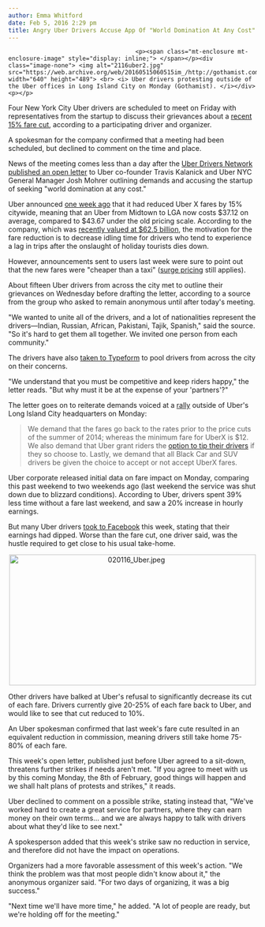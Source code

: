 ```yaml
---
author: Emma Whitford
date: Feb 5, 2016 2:29 pm
title: Angry Uber Drivers Accuse App Of "World Domination At Any Cost"
---
```


	
										<p><span class="mt-enclosure mt-enclosure-image" style="display: inline;"> </span></p><div class="image-none"> <img alt="2116uber2.jpg" src="https://web.archive.org/web/20160515060515im_/http://gothamist.com/attachments/nyc_ewhitford/2116uber2.jpg" width="640" height="489"> <br> <i> Uber drivers protesting outside of the Uber offices in Long Island City on Monday (Gothamist). </i></div> <p></p>

<p>Four New York City Uber drivers are scheduled to meet on Friday with representatives from the startup to discuss their grievances about a <a href="https://web.archive.org/web/20160515060515/http://gothamist.com/2016/01/29/uber_nyc_cheaper.php">recent 15% fare cut</a>, according to a participating driver and organizer.</p>

<p>A spokesman for the company confirmed that a meeting had been scheduled, but declined to comment on the time and place. </p>

<p>News of the meeting comes less than a day after the <a href="https://web.archive.org/web/20160515060515/https://www.facebook.com/uberdriversnetwork/">Uber Drivers Network</a> <a href="https://web.archive.org/web/20160515060515/https://medium.com/@Uberdriversnetwork/open-letter-to-uber-travis-josh-mohrer-uber-s-investors-and-employees-63a3b8200056#.1jc37xn1t">published an open letter</a> to Uber co-founder Travis Kalanick and Uber NYC General Manager Josh Mohrer outlining demands and accusing the startup of seeking &quot;world domination at any cost.&quot; </p>

<p>Uber announced <a href="https://web.archive.org/web/20160515060515/http://gothamist.com/2016/01/29/uber_nyc_cheaper.php">one week ago</a> that it had reduced Uber X fares by 15% citywide, meaning that an Uber from Midtown to LGA now costs $37.12 on average, compared to $43.67 under the old pricing scale. According to the company, which was <a href="https://web.archive.org/web/20160515060515/http://www.bloomberg.com/news/articles/2015-12-03/uber-raises-funding-at-62-5-valuation">recently valued at $62.5 billion</a>, the motivation for the fare reduction is to decrease idling time for drivers who tend to experience a lag in trips after the onslaught of holiday tourists dies down.</p>

<p>However, announcements sent to users last week were sure to point out that the new fares were &quot;cheaper than a taxi&quot; (<a href="https://web.archive.org/web/20160515060515/http://gothamist.com/2015/01/13/uber_surge_pricing_good.php">surge pricing</a> still applies). </p>

<p>About fifteen Uber drivers from across the city met to outline their grievances on Wednesday before drafting the letter, according to a source from the group who asked to remain anonymous until after today&apos;s meeting. </p>

<p>&quot;We wanted to unite all of the drivers, and a lot of nationalities represent the drivers&#x2014;Indian, Russian, African, Pakistani, Tajik, Spanish,&quot; said the source. &quot;So it&apos;s hard to get them all together. We invited one person from each community.&quot; </p>

<p>The drivers have also <a href="https://web.archive.org/web/20160515060515/https://uberdriversnetwork.typeform.com/to/DqwFnv">taken to Typeform</a> to pool drivers from across the city on their concerns. </p>

<p>&quot;We understand that you must be competitive and keep riders happy,&quot; the letter reads. &quot;But why must it be at the expense of your &apos;partners&apos;?&quot; </p>

<p>The letter goes on to reiterate demands voiced at a <a href="https://web.archive.org/web/20160515060515/http://gothamist.com/2016/02/01/uber_protest_strike.php#photo-1">rally</a> outside of Uber&apos;s Long Island City headquarters on Monday: </p>

<blockquote>We demand that the fares go back to the rates prior to the price cuts of the summer of 2014; whereas the minimum fare for UberX is $12. We also demand that Uber grant riders the <a href="https://web.archive.org/web/20160515060515/http://gothamist.com/2016/02/03/tip_uber_etiquette.php">option to tip their drivers</a> if they so choose to. Lastly, we demand that all Black Car and SUV drivers be given the choice to accept or not accept UberX fares.</blockquote>

<p>Uber corporate released initial data on fare impact on Monday, comparing this past weekend to two weekends ago (last weekend the service was shut down due to blizzard conditions). According to Uber, drivers spent 39% less time without a fare last weekend, and saw a 20% increase in hourly earnings. </p>

<p>But many Uber drivers <a href="https://web.archive.org/web/20160515060515/http://gothamist.com/2016/02/01/uber_drivers_strike.php">took to Facebook</a> this week, stating that their earnings had dipped. Worse than the fare cut, one driver said, was the hustle required to get close to his usual take-home.</p>

<center><span class="mt-enclosure mt-enclosure-image" style="display: inline;"> <div class="image-none"> <img alt="020116_Uber.jpeg" src="https://web.archive.org/web/20160515060515im_/http://gothamist.com/attachments/nyc_ewhitford/020116_Uber.jpeg" width="500" height="265"> <br> <i> </i></div> </span></center>

<p>Other drivers have balked at Uber&apos;s refusal to significantly decrease its cut of each fare. Drivers currently give 20-25% of each fare back to Uber, and would like to see that cut reduced to 10%. </p>

<p>An Uber spokesman confirmed that last week&apos;s fare cute resulted in an equivalent reduction in commission, meaning drivers still take home 75-80% of each fare. </p>

<p>This week&apos;s open letter, published just before Uber agreed to a sit-down, threatens further strikes if needs aren&apos;t met. &quot;If you agree to meet with us by this coming Monday, the 8th of February, good things will happen and we shall halt plans of protests and strikes,&quot; it reads. </p>

<p>Uber declined to comment on a possible strike, stating instead that, &quot;We&apos;ve worked hard to create a great service for partners, where they can earn money on their own terms... and we are always happy to talk with drivers about what they&apos;d like to see next.&quot;</p>

<p>A spokesperson added that this week&apos;s strike saw no reduction in service, and therefore did not have the impact on operations. </p>

<p>Organizers had a more favorable assessment of this week&apos;s action. &quot;We think the problem was that most people didn&apos;t know about it,&quot; the anonymous organizer said. &quot;For two days of organizing, it was a big success.&quot; </p>

<p>&quot;Next time we&apos;ll have more time,&quot; he added. &quot;A lot of people are ready, but we&apos;re holding off for the meeting.&quot;</p>					
										
									
				